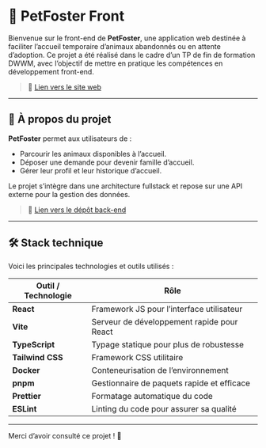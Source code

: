 # 🐾 PetFoster Front

Bienvenue sur le front-end de **PetFoster**, une application web destinée à faciliter l’accueil temporaire d’animaux abandonnés ou en attente d’adoption. Ce projet a été réalisé dans le cadre d’un TP de fin de formation DWWM, avec l’objectif de mettre en pratique les compétences en développement front-end.

> 🔗 [Lien vers le site web](https://petfoster.fr)

---

## 🚀 À propos du projet

**PetFoster** permet aux utilisateurs de :

- Parcourir les animaux disponibles à l’accueil.
- Déposer une demande pour devenir famille d’accueil.
- Gérer leur profil et leur historique d’accueil.

Le projet s’intègre dans une architecture fullstack et repose sur une API externe pour la gestion des données.

> 🔗 [Lien vers le dépôt back-end](https://github.com/Romain-NAVARRO-83/petfoster-back)

---

## 🛠️ Stack technique

Voici les principales technologies et outils utilisés :

| Outil / Technologie | Rôle |
|---------------------|------|
| **React**           | Framework JS pour l’interface utilisateur |
| **Vite**            | Serveur de développement rapide pour React |
| **TypeScript**      | Typage statique pour plus de robustesse |
| **Tailwind CSS**    | Framework CSS utilitaire |
| **Docker**          | Conteneurisation de l’environnement |
| **pnpm**            | Gestionnaire de paquets rapide et efficace |
| **Prettier**        | Formatage automatique du code |
| **ESLint**          | Linting du code pour assurer sa qualité |

---

Merci d’avoir consulté ce projet ! 🙌
